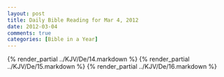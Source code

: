 ```yaml
---
layout: post
title: Daily Bible Reading for Mar 4, 2012
date: 2012-03-04
comments: true
categories: [Bible in a Year]
---
```

{% render_partial ../KJV/De/14.markdown %}
{% render_partial ../KJV/De/15.markdown %}
{% render_partial ../KJV/De/16.markdown %}
